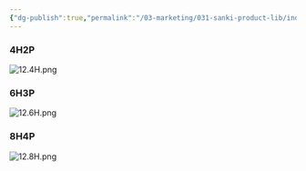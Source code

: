 ```yaml
---
{"dg-publish":true,"permalink":"/03-marketing/031-sanki-product-lib/index-of-classic-sk-65-2019/","tags":["SKProductLib"]}
---
```



### 4H2P

![12.4H.png](/img/user/03%20Marketing/031%20SANKI%20ProductLib/assets/Index%20of%20Classic%20SK65%202019/12.4H.png)

### 6H3P

![12.6H.png](/img/user/03%20Marketing/031%20SANKI%20ProductLib/assets/Index%20of%20Classic%20SK65%202019/12.6H.png)
### 8H4P
![12.8H.png](/img/user/03%20Marketing/031%20SANKI%20ProductLib/assets/Index%20of%20Classic%20SK65%202019/12.8H.png)